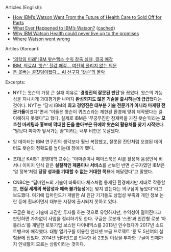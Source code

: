 Articles (English):

* [How IBM’s Watson Went From the Future of Health Care to Sold Off for
Parts](
https://slate.com/technology/2022/01/ibm-watson-health-failure-artificial-intelligence.html)
* [What Ever Happened to IBM’s Watson?](
https://www.nytimes.com/2021/07/16/technology/what-happened-ibm-watson.html)
([cached](attachments/What%20Ever%20Happened%20to%20IBM’s%20Watson_%20-%20The%20New%20York%20Times.pdf))
* [Why IBM Watson Health could never live up to the promises](
https://medcitynews.com/2021/04/why-ibm-watson-health-could-never-live-up-to-the-promises/)
* [Where Watson went wrong](
https://www.mmm-online.com/home/channel/features/where-watson-went-wrong/)

Artiles (Korean):

* [‘의학의 미래’ IBM 왓슨헬스 수익 창출 실패, 결국 매각](
https://www.chosun.com/economy/tech_it/2022/01/24/WKC45K6P75AWTP3AMC2Q7SFZZE/)
* [IBM, 의료AI ‘왓슨’ 헐값 매각… 여전히 풀리지 않는 의문](
http://m.ddaily.co.kr/m/m_article/?no=229868)
* [돈 못버는 골칫덩이됐다… AI 선구자 ‘왓슨’의 몰락](
https://www.chosun.com/economy/tech_it/2021/07/20/2ZE5MWL7MBBU5CGUUXXLUBD4PM/)

Excerpts:

* NYT는 왓슨의 가장 큰 실패 이유로 ‘**경영진의 잘못된 판단**’을 꼽았다. 왓슨의
가능성을 지나치게 과대평가한 나머지 **완성되지도 않은 기술을 출시하는데
급급**했다는 것이다. NYT는 “당시 IBM의 **최고 경영진은 대부분 기술 전문가가
아니라 마케팅 전문가들**이었다”면서 “이들은 왓슨이 퀴즈쇼라는 제한된 환경에
맞춰 제작됐다는 걸 이해하지 못했다”고 했다. 실제로 IBM은 ‘무궁무진한 잠재력을
가진 왓슨’이라는 **모호한 마케팅과 홍보에 막대한 돈을 쏟아부은 뒤에야 왓슨의
활용처를 찾기 시작**했다. “말보다 마차가 앞서가는 꼴”이라는 내부 비판은
묵살됐다.

* 암 데이터는 IBM 연구진의 생각보다 훨씬 복잡했고, 잘못된 진단처럼 오염된
데이터도 왓슨의 정확도를 높이는데 장애가 됐다.

* 조대곤 KAIST 경영대학 교수는 “아마존이나 페이스북은 AI를 활용해 음성인식
비서나 이미지 인식 같은 **실질적인 제품이나 서비스**를 선보인 반면 선구자였던
IBM은 ‘암 정복’처럼 **당장 성과를 기대할 수 없는 거대한 목표**에 매달렸다”고
말했다.

* CNBC는 “딥마인드의 기술이 바둑이나 체스처럼 통제된 환경에서만 제대로 작동할
뿐, **현실 세계의 복잡성과 예측 불가능성**에는 맞지 않는다는 의구심이
높았다”라고 보도했다. 여기에 딥마인드가 개발한 AI 진단 기기들도 상업성 부족과
개인 정보 논란 등에 휩싸이면서 대부분 시장에 출시되지 못하고 있다.

* 구글은 혁신 기술에 과감한 투자를 하는 것으로 유명하지만, 수익성이 떨어진다고
판단하면 가차없이 사업을 정리하기도 한다. 구글은 로봇개 ‘스폿’과 인간형 로봇
‘아틀라스'를 개발한 로봇기업 보스턴 다이내믹스를 2013년 인수했다가 2017년
소프트뱅크에 매각했다. 대형 열기구를 이용한 인터넷 보급 프로젝트 ‘룬’도 5년여의
실험끝에 접었다. 2014년 딥마인드를 인수한 뒤 2조원 이상을 투자한 구글이
언제까지 인내할지 모르는 상황이라는 것이다.
